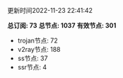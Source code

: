 更新时间2022-11-23 22:41:42

**总订阅: 73**
**总节点: 1037**
**有效节点: 301**
- trojan节点: 72
- v2ray节点: 188
- ss节点: 37
- ssr节点: 4
